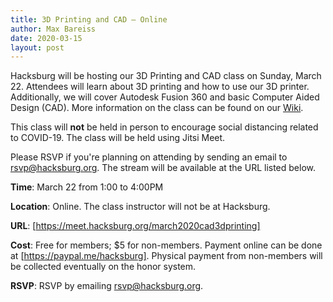 ```yaml
---
title: 3D Printing and CAD — Online
author: Max Bareiss
date: 2020-03-15
layout: post
---
```


Hacksburg will be hosting our 3D Printing and CAD class on Sunday, March 22. Attendees will learn about 3D printing and how to use our 3D printer.
Additionally, we will cover Autodesk Fusion 360 and basic Computer Aided Design (CAD).
More information on the class can be found on our [Wiki](https://wiki.hacksburg.org/wiki/Events/2019/3D_Printing_and_CAD).

This class will **not** be held in person to encourage social distancing related to COVID-19. The class will be held using Jitsi Meet.

Please RSVP if you're planning on attending by sending an email to [rsvp@hacksburg.org](mailto:rsvp@hacksburg.org). The stream will be available at the URL listed below.

**Time**: March 22 from 1:00 to 4:00PM

**Location**: Online. The class instructor will not be at Hacksburg.

**URL**: [https://meet.hacksburg.org/march2020cad3dprinting]

**Cost**: Free for members; $5 for non-members. Payment online can be done at [https://paypal.me/hacksburg]. Physical payment from non-members will be collected eventually on the honor system.

**RSVP**: RSVP by emailing [rsvp@hacksburg.org](mailto:rsvp@hacksburg.org).
